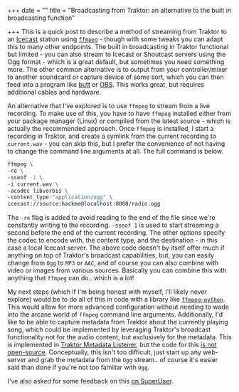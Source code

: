 +++
date = ""
title = "Broadcasting from Traktor: an alternative to the built in broadcasting function"

+++
This is a quick post to describe a method of streaming from Traktor to an [Icecast](http://icecast.org/) station using [`ffmpeg`](https://www.ffmpeg.org/) - though with some tweaks you can adapt this to many other endpoints. The built in broadcasting in Traktor functional but limited - you can also stream to Icecast or Shoutcast servers using the Ogg format - which is a great default, but sometimes you need something more. The other common alternative is to output from your controller/mixer to another soundcard or capture device of some sort, which you can then feed into a program like [butt](https://danielnoethen.de/butt/) or [OBS](https://obsproject.com/). This works great, but requires additional cables and hardware.

An alternative that I've explored is to use `ffmpeg` to stream from a live recording. To make use of this, you have to have `ffmpeg` installed either from your package manager (Linux) or compiled from the latest source - which is actually the recommended approach. Once `ffmpeg` is installed, I start a recording in Traktor, and create a symlink from the current recording to `current.wav` - you can skip this, but I prefer the convenience of not having to change the command line arguments at all. The full command is below.

```bash
ffmpeg \
-re \
-sseof -1 \
-i current.wav \
-acodec libvorbis \
-content_type "application/ogg" \
icecast://source:hackme@localhost:8000/radio.ogg
```

The `-re` flag is added to avoid reading to the end of the file since we're constantly writing to the recording. `-sseof 1` is used to start streaming a second before the end of the current recording. The other options specify the codec to encode with, the content type, and the destination - in this case a local Icecast server. The above code doesn't by itself offer much if anything on top of Traktor's broadcast capabilities, but, you can easily change from `Ogg` to `MP3` or `AAC`, and of course you can also combine with video or images from various sources. Basically you can combine this with anything that `ffmpeg` can do.. which is a lot!

My next steps (which if I'm being honest with myself, I'll likely never explore) would be to do all of this in code with a library like [`ffmpeg-python`](https://github.com/kkroening/ffmpeg-python). This would allow for more advanced configuration without needing to wade into the arcane world of `ffmpeg` command line arguments. Additionally, I'd like to be able to capture metadata from Traktor about the currently playing song, which could be implemented by leveraging Traktor's broadcast functionality not for the audio content, but exclusively for the metadata. This is implemented in [Traktor Metadata Listener](https://www.disconova.com/utu/traktor-metadata/), but the code for this [is not open-source](https://www.native-instruments.com/forum/threads/traktor-metadata-listener-is-back-v0-0-5.341593/#post-1819873). Conceptually, this isn't too difficult, just start up any web-server and grab the metadata from the `Ogg` stream.. of course it's easier said than done if you're not too familiar with `Ogg`.

I've also asked for some feedback on this [on SuperUser](https://superuser.com/questions/1547143/streaming-from-audio-file-that-is-being-written-to-using-ffmpeg).